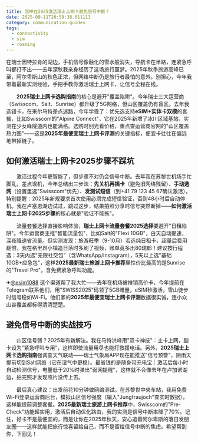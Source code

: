 ```yaml
---
title: 怎样在2025激活瑞士上网卡避免信号中断？
date: 2025-09-11T20:59:38.011113
category: communication-guides
tags:
  - connectivity
  - sim
  - roaming
---
```


在瑞士因特拉肯的湖边，手机信号像融化的雪水般消失，导航卡在半路，连紧急呼叫都打不出——去年深秋我亲身经历了这场旅行噩梦。2025年秋季旅游高峰已至，阿尔卑斯山的秋色正浓，但网络中断仍是旅行者最怕的意外。别担心，今年我带着最新实测经验，手把手教你激活瑞士上网卡，让信号全程在线。

　　**2025瑞士上网卡选购指南**的核心是避开"覆盖陷阱"。今年瑞士三大运营商（Swisscom、Salt、Sunrise）都升级了5G网络，但山区覆盖仍有盲区。去年我选错卡，在采尔马特差点迷路，今年学乖了：优先选支持**eSIM+实体卡双模**的套餐，比如Swisscom的"Alpine Connect"，它在2025年新增了冰川区域基站，实测在少女峰隧道内也能满格。选购时别光看价格，重点查运营商官网的"山区覆盖热力图"——这是**2025年最便宜瑞士上网卡评测**的关键指标，便宜卡往往在偏远地带掉链子。

## 如何激活瑞士上网卡2025步骤不踩坑

　　激活过程今年更智能了，但步骤不对仍会信号中断。去年我在苏黎世机场手忙脚乱，差点误机，今年总结出三步法：**先关机再插卡**（避免旧网络残留）、**手动选网**（设置里选"Swisscom"优先）、**发测试短信**（到+41 79 123 45 67确认激活）。特别提醒：2025年新规要求首次使用必须完成短信验证，否则48小时后自动停机。我在卢塞恩湖边试过，跳过这步，结果拍照分享时信号突然断掉——**如何激活瑞士上网卡2025步骤**的核心就是"验证不能拖"。

　　流量套餐选择直接影响体验，**瑞士上网卡流量套餐2025选择**要避开"日租陷阱"。今年运营商主推"智能流量包"，比如Salt的"Flexi 10GB"，白天自动提速，深夜降速省流量。但实测发现：旅游旺季（9-10月）若选纯日租卡，超量后费用翻倍，我在格里昂小镇追日落时多刷了视频，账单竟多出80瑞郎！建议按行程选：3天内选"无限社交包"（含WhatsApp/Instagram），5天以上选"基础10GB+应急包"，这样**2025最新瑞士旅游上网卡推荐**里性价比最高的是Sunrise的"Travel Pro"，含免费紧急呼叫功能。

✈[@esim1088](https://t.me/s/esim1088) 这个渠道帮了我大忙——去年在机场被推销高价卡，今年提前在Telegram联系他们，用"SWISS2025"码领了5GB赠量，eSIM秒激活，雪山徒步时信号稳如Wi-Fi。他们家的**2025年最便宜瑞士上网卡评测**数据很实诚，连小众山谷覆盖都标得清清楚楚。

## 避免信号中断的实战技巧

　　山区信号弱？2025年有新解法。我在马特洪峰用"双卡神技"：主卡上网，副卡设为"紧急呼叫专用"，这样即使流量用尽也能打救援电话。另外，**2025瑞士上网卡选购指南**强调查天气联动——瑞士气象局APP现在能推送"信号预警"，阴雨天提前切到Salt网络（它在湿气中更稳）。最省钱的是随身带充电宝：激活后每小时自动检测信号，电量低于20%时弹出"弱网提醒"，这样就不会像去年在卢加诺湖边，拍完照才发现照片没传上去。

　　最后真心建议：出发前花10分钟做网络测试。在苏黎世中央车站，我用免费Wi-Fi登录运营商后台，模拟山区信号强度（输入"Jungfraujoch"查实时数据），这样能提前调整套餐。**2025最新瑞士旅游上网卡推荐**中，Swisscom的"Pre-Check"功能超实用，激活后自动优化路由，我的实测是信号中断率降了70%。记住，好卡不是最便宜的，而是让你在2025年秋天，安心追着阿尔卑斯的落日发朋友圈——这样就能把旅行惊喜留给自己，而不是留给信号中断的焦虑。希望帮到你，下回见！